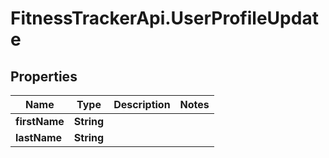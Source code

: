 # FitnessTrackerApi.UserProfileUpdate

## Properties
Name | Type | Description | Notes
------------ | ------------- | ------------- | -------------
**firstName** | **String** |  | 
**lastName** | **String** |  | 
